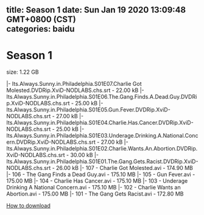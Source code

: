 
title: Season 1
date: Sun Jan 19 2020 13:09:48 GMT+0800 (CST)    
categories: baidu
---

# Season 1
size: 1.22 GB
 
 
|- Its.Always.Sunny.in.Philadelphia.S01E07.Charlie Got Molested.DVDRip.XviD-NODLABS.chs.srt - 22.00 kB
|- Its.Always.Sunny.in.Philadelphia.S01E06.The.Gang.Finds.A.Dead.Guy.DVDRip.XviD-NODLABS.chs.srt - 25.00 kB
|- Its.Always.Sunny.in.Philadelphia.S01E05.Gun.Fever.DVDRip.XviD-NODLABS.chs.srt - 27.00 kB
|- Its.Always.Sunny.in.Philadelphia.S01E04.Charlie.Has.Cancer.DVDRip.XviD-NODLABS.chs.srt - 25.00 kB
|- Its.Always.Sunny.in.Philadelphia.S01E03.Underage.Drinking.A.National.Concern.DVDRip.XviD-NODLABS.chs.srt - 27.00 kB
|- Its.Always.Sunny.in.Philadelphia.S01E02.Charlie.Wants.An.Abortion.DVDRip.XviD-NODLABS.chs.srt - 30.00 kB
|- Its.Always.Sunny.in.Philadelphia.S01E01.The.Gang.Gets.Racist.DVDRip.XviD-NODLABS.chs.srt - 26.00 kB
|- 107 - Charlie Got Molested.avi - 174.90 MB
|- 106 - The Gang Finds a Dead Guy.avi - 175.10 MB
|- 105 - Gun Fever.avi - 175.00 MB
|- 104 - Charlie Has Cancer.avi - 175.10 MB
|- 103 - Underage Drinking A National Concern.avi - 175.10 MB
|- 102 - Charlie Wants an Abortion.avi - 175.00 MB
|- 101 - The Gang Gets Racist.avi - 172.80 MB

[How to download](https://bpcam.bemobtrk.com/go/2ceec3aa-1ca2-46d6-b9ff-aaa5c184517c?jno=143)